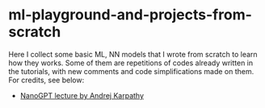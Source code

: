 # ml-playground-and-projects-from-scratch

Here I collect some basic ML, NN models that I wrote from scratch to learn how they works. Some of them are repetitions of codes already written in the tutorials, with new comments and code simplifications made on them. For credits, see below:

-  [NanoGPT lecture by Andrej Karpathy](https://github.com/karpathy/ng-video-lecture)
